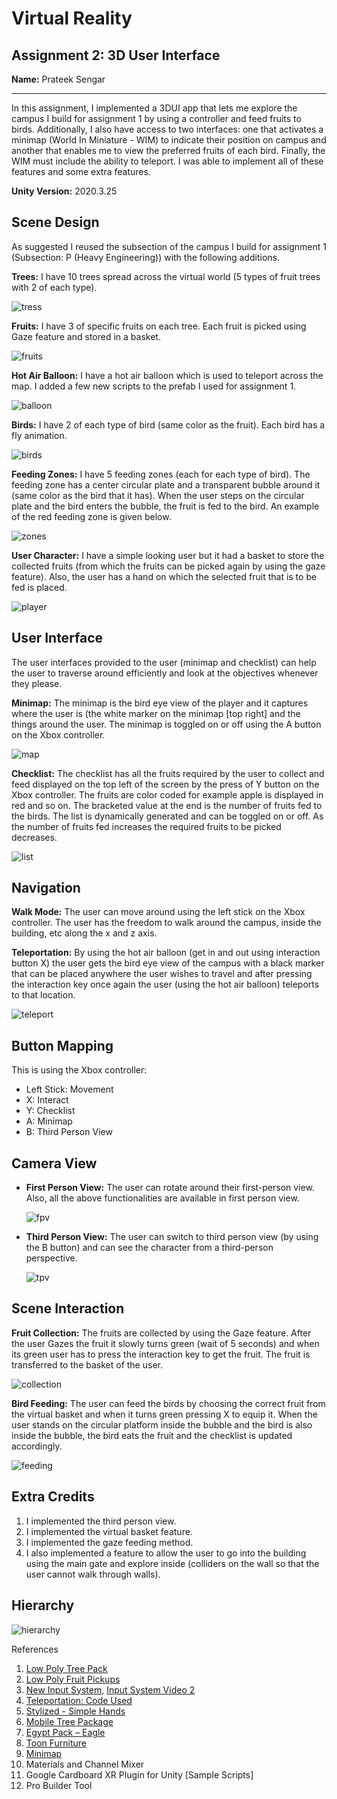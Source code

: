 # Virtual Reality
## Assignment 2: 3D User Interface

**Name:** Prateek Sengar  

---

In this assignment, I implemented a 3DUI app that lets me explore the campus I build for assignment 1 by using a controller and feed fruits to birds. Additionally, I also have access to two interfaces: one that activates a minimap (World In Miniature - WIM) to indicate their position on campus and another that enables me to view the preferred fruits of each bird. Finally, the WIM must include the ability to teleport. I was able to implement all of these features and some extra features. 

**Unity Version:** 2020.3.25

## Scene Design
As suggested I reused the subsection of the campus I build for assignment 1 (Subsection: P (Heavy Engineering)) with the following additions. 

**Trees:**  I have 10 trees spread across the virtual world (5 types of fruit trees with 2 of each type).

![tress](screenshots/ss1.png)

**Fruits:** I have 3 of specific fruits on each tree. Each fruit is picked using Gaze feature and stored in a basket.

![fruits](screenshots/ss2.png)

**Hot Air Balloon:** I have a hot air balloon which is used to teleport across the map. I added a few new scripts to the prefab I used for assignment 1.

![balloon](screenshots/ss3.png)

**Birds:** I have 2 of each type of bird (same color as the fruit). Each bird has a fly animation.

![birds](screenshots/ss4.png)

**Feeding Zones:** I have 5 feeding zones (each for each type of bird). The feeding zone has a center circular plate and a transparent bubble around it (same color as the bird that it has). When the user steps on the circular plate and the bird enters the bubble, the fruit is fed to the bird. An example of the red feeding zone is given below.

![zones](screenshots/ss5.png)

**User Character:** I have a simple looking user but it had a basket to store the collected fruits (from which the fruits can be picked again by using the gaze feature). Also, the user has a hand on which the selected fruit that is to be fed is placed.

![player](screenshots/ss6.png)

## User Interface
The user interfaces provided to the user (minimap and checklist) can help the user to traverse around efficiently and look at the objectives whenever they please. 

**Minimap:** The minimap is the bird eye view of the player and it captures where the user is (the white marker on the minimap [top right] and the things around the user. The minimap is toggled on or off using the A button on the Xbox controller.

![map](screenshots/ss7.png)

**Checklist:** The checklist has all the fruits required by the user to collect and feed displayed on the top left of the screen by the press of Y button on the Xbox controller. The fruits are color coded for example apple is displayed in red and so on. The bracketed value at the end is the number of fruits fed to the birds. The list is dynamically generated and can be toggled on or off. As the number of fruits fed increases the required fruits to be picked decreases.

![list](screenshots/ss8.png)

## Navigation
**Walk Mode:** The user can move around using the left stick on the Xbox controller. The user has the freedom to walk around the campus, inside the building, etc along the x and z axis.

**Teleportation:** By using the hot air balloon (get in and out using interaction button X) the user gets the bird eye view of the campus with a black marker that can be placed anywhere the user wishes to travel and after pressing the interaction key once again the user (using the hot air balloon) teleports to that location.

![teleport](screenshots/ss9.png)

## Button Mapping
This is using the Xbox controller:
- Left Stick: Movement
- X: Interact
- Y: Checklist
- A: Minimap
- B: Third Person View

## Camera View
- **First Person View:** The user can rotate around their first-person view. Also, all the above functionalities are available in first person view.

  ![fpv](screenshots/ss10.png)

- **Third Person View:** The user can switch to third person view (by using the B button) and can see the character from a third-person perspective.

  ![tpv](screenshots/ss11.png)

## Scene Interaction
**Fruit Collection:** The fruits are collected by using the Gaze feature. After the user Gazes the fruit it slowly turns green (wait of 5 seconds) and when its green user has to press the interaction key to get the fruit. The fruit is transferred to the basket of the user.

![collection](screenshots/ss12.png)

**Bird Feeding:** The user can feed the birds by choosing the correct fruit from the virtual basket and when it turns green pressing X to equip it. When the user stands on the circular platform inside the bubble and the bird is also inside the bubble, the bird eats the fruit and the checklist is updated accordingly.

![feeding](screenshots/ss13.png)

## Extra Credits
1. I implemented the third person view.
2. I implemented the virtual basket feature.
3. I implemented the gaze feeding method.
4. I also implemented a feature to allow the user to go into the building using the main gate and explore inside (colliders on the wall so that the user cannot walk through walls).

## Hierarchy

![hierarchy](screenshots/ss14.png)

References
1. [Low Poly Tree Pack](https://assetstore.unity.com/packages/3d/vegetation/trees/low-poly-tree-pack-57866)
2. [Low Poly Fruit Pickups](https://assetstore.unity.com/packages/3d/props/food/low-poly-fruit-pickups-98135)
3. [New Input System](https://www.youtube.com/watch?v=HmXU4dZbaMw&ab_channel=BMo), [Input System Video 2](https://www.youtube.com/watch?v=m5WsmlEOFiA&t=907s&ab_channel=samyam)
4. [Teleportation: Code Used](https://www.youtube.com/watch?v=mrYkd1U7RZE&ab_channel=NimaJamalian)
5. [Stylized - Simple Hands](https://assetstore.unity.com/packages/3d/characters/stylized-simple-hands-221297)
6. [Mobile Tree Package](https://assetstore.unity.com/packages/3d/vegetation/trees/mobile-tree-package-18866)
7. [Egypt Pack – Eagle](https://assetstore.unity.com/packages/3d/characters/animals/birds/egypt-pack-eagle-140079)
8. [Toon Furniture](https://assetstore.unity.com/packages/3d/props/furniture/toon-furniture-88740)
9. [Minimap](https://www.youtube.com/watch?v=xh2oQ8t0eqU&ab_channel=GDTitans)
10. Materials and Channel Mixer
11. Google Cardboard XR Plugin for Unity [Sample Scripts]
12. Pro Builder Tool

